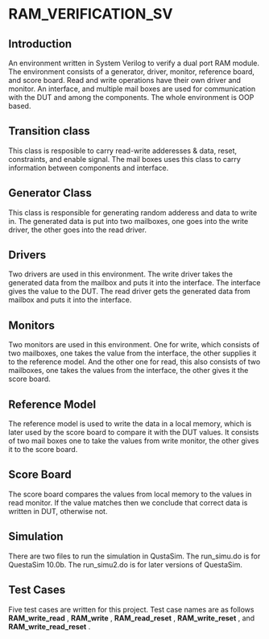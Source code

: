 # RAM_VERIFICATION_SV

## Introduction
An environment written in System Verilog to verify a dual port RAM module. The environment consists of a generator, driver, monitor, reference board, and score board. Read and write operations have their own driver and monitor. An interface, and multiple mail boxes are used for communication with the DUT and among the components. The whole environment is OOP based.

## Transition class 
This class is resposible to carry read-write adderesses & data, reset, constraints, and enable signal. The mail boxes uses this class to carry information between components and interface.

## Generator Class
This class is responsible for generating random adderess and data to write in. The generated data is put into two mailboxes, one goes into the write driver, the other goes into the read driver.

## Drivers
Two drivers are used in this environment. The write driver takes the generated data from the mailbox and puts it into the interface. The interface gives the value to the DUT. The read driver gets the generated data from mailbox and puts it into the interface.

## Monitors
Two monitors are used in this environment. One for write, which consists of two mailboxes, one takes the value from the interface, the other supplies it to the reference model. And the other one for read, this also consists of two mailboxes, one takes the values from the interface, the other gives it the score board.

## Reference Model
The reference model is used to write the data in a local memory, which is later used by the score board to compare it with the DUT values. It consists of two mail boxes one to take the values from write monitor, the other gives it to the score board.

## Score Board
The score board compares the values from local memory to the values in read monitor. If the value matches then we conclude that correct data is written in DUT, otherwise not.

## Simulation
There are two files to run the simulation in QustaSim. The run_simu.do is for QuestaSim 10.0b. The run_simu2.do is for later versions of QuestaSim. 

## Test Cases
Five test cases are written for this project. Test case names are as follows **RAM_write_read** , **RAM_write** , **RAM_read_reset** , **RAM_write_reset** , and **RAM_write_read_reset** .

